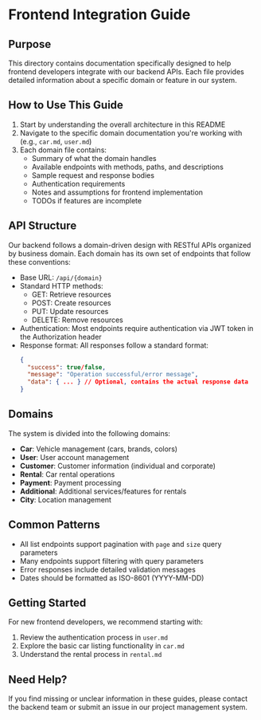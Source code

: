 # Frontend Integration Guide

## Purpose

This directory contains documentation specifically designed to help frontend developers integrate with our backend APIs. Each file provides detailed information about a specific domain or feature in our system.

## How to Use This Guide

1. Start by understanding the overall architecture in this README
2. Navigate to the specific domain documentation you're working with (e.g., `car.md`, `user.md`)
3. Each domain file contains:
   - Summary of what the domain handles
   - Available endpoints with methods, paths, and descriptions
   - Sample request and response bodies
   - Authentication requirements
   - Notes and assumptions for frontend implementation
   - TODOs if features are incomplete

## API Structure

Our backend follows a domain-driven design with RESTful APIs organized by business domain. Each domain has its own set of endpoints that follow these conventions:

- Base URL: `/api/{domain}`
- Standard HTTP methods:
  - GET: Retrieve resources
  - POST: Create resources
  - PUT: Update resources
  - DELETE: Remove resources
- Authentication: Most endpoints require authentication via JWT token in the Authorization header
- Response format: All responses follow a standard format:
  ```json
  {
    "success": true/false,
    "message": "Operation successful/error message",
    "data": { ... } // Optional, contains the actual response data
  }
  ```

## Domains

The system is divided into the following domains:

- **Car**: Vehicle management (cars, brands, colors)
- **User**: User account management
- **Customer**: Customer information (individual and corporate)
- **Rental**: Car rental operations
- **Payment**: Payment processing
- **Additional**: Additional services/features for rentals
- **City**: Location management

## Common Patterns

- All list endpoints support pagination with `page` and `size` query parameters
- Many endpoints support filtering with query parameters
- Error responses include detailed validation messages
- Dates should be formatted as ISO-8601 (YYYY-MM-DD)

## Getting Started

For new frontend developers, we recommend starting with:

1. Review the authentication process in `user.md`
2. Explore the basic car listing functionality in `car.md`
3. Understand the rental process in `rental.md`

## Need Help?

If you find missing or unclear information in these guides, please contact the backend team or submit an issue in our project management system.
